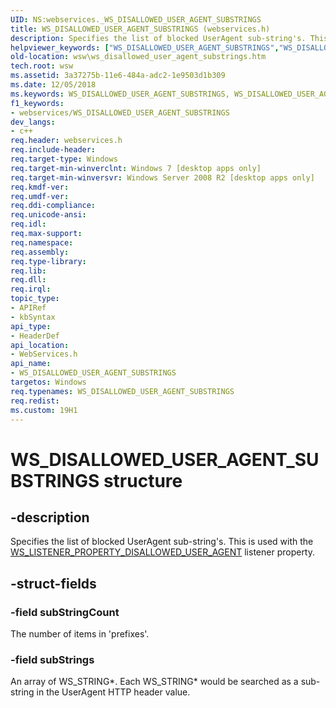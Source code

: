 ```yaml
---
UID: NS:webservices._WS_DISALLOWED_USER_AGENT_SUBSTRINGS
title: WS_DISALLOWED_USER_AGENT_SUBSTRINGS (webservices.h)
description: Specifies the list of blocked UserAgent sub-string's. This is used with the WS_LISTENER_PROPERTY_DISALLOWED_USER_AGENT listener property.helpviewer_keywords: ["WS_DISALLOWED_USER_AGENT_SUBSTRINGS","WS_DISALLOWED_USER_AGENT_SUBSTRINGS structure [Web Services for Windows]","webservices/WS_DISALLOWED_USER_AGENT_SUBSTRINGS","wsw.ws_disallowed_user_agent_substrings"]
old-location: wsw\ws_disallowed_user_agent_substrings.htm
tech.root: wsw
ms.assetid: 3a37275b-11e6-484a-adc2-1e9503d1b309
ms.date: 12/05/2018
ms.keywords: WS_DISALLOWED_USER_AGENT_SUBSTRINGS, WS_DISALLOWED_USER_AGENT_SUBSTRINGS structure [Web Services for Windows], webservices/WS_DISALLOWED_USER_AGENT_SUBSTRINGS, wsw.ws_disallowed_user_agent_substrings
f1_keywords:
- webservices/WS_DISALLOWED_USER_AGENT_SUBSTRINGS
dev_langs:
- c++
req.header: webservices.h
req.include-header: 
req.target-type: Windows
req.target-min-winverclnt: Windows 7 [desktop apps only]
req.target-min-winversvr: Windows Server 2008 R2 [desktop apps only]
req.kmdf-ver: 
req.umdf-ver: 
req.ddi-compliance: 
req.unicode-ansi: 
req.idl: 
req.max-support: 
req.namespace: 
req.assembly: 
req.type-library: 
req.lib: 
req.dll: 
req.irql: 
topic_type:
- APIRef
- kbSyntax
api_type:
- HeaderDef
api_location:
- WebServices.h
api_name:
- WS_DISALLOWED_USER_AGENT_SUBSTRINGS
targetos: Windows
req.typenames: WS_DISALLOWED_USER_AGENT_SUBSTRINGS
req.redist: 
ms.custom: 19H1
---
```


# WS_DISALLOWED_USER_AGENT_SUBSTRINGS structure


## -description


Specifies the list of blocked UserAgent sub-string's. This is
                used with the <a href="https://docs.microsoft.com/windows/desktop/api/webservices/ne-webservices-ws_listener_property_id">WS_LISTENER_PROPERTY_DISALLOWED_USER_AGENT</a> 
                listener property.
            


## -struct-fields




### -field subStringCount

The number of items in 'prefixes'.
                


### -field subStrings

An array of WS_STRING*. Each WS_STRING* would be searched as a sub-string in the UserAgent HTTP header value.
            

